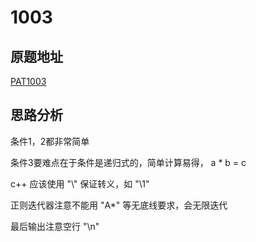 # 1003
## 原题地址
[PAT1003](https://pintia.cn/problem-sets/994805260223102976/problems/994805323154440192)

## 思路分析
条件1，2都非常简单

条件3要难点在于条件是递归式的，简单计算易得， a * b = c
         
c++ 应该使用 "\\" 保证转义，如 "\\1"

正则迭代器注意不能用 "A*" 等无底线要求，会无限迭代
         
最后输出注意空行 "\n"